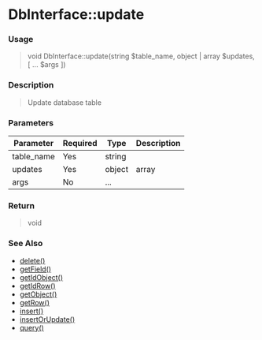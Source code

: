 
# DbInterface::update 

### Usage

> void DbInterface::update(string $table_name, object | array $updates, [ ... $args ])

### Description

> Update database table

### Parameters

Parameter | Required | Type | Description
------------- |------------- |------------- |------------- 
table_name | Yes | string |
updates | Yes | object | array |
args | No | ... |

### Return
> void 
### See Also

* [delete()](delete.md)
* [getField()](getfield.md)
* [getIdObject()](getidobject.md)
* [getIdRow()](getidrow.md)
* [getObject()](getobject.md)
* [getRow()](getrow.md)
* [insert()](insert.md)
* [insertOrUpdate()](insertorupdate.md)
* [query()](query.md)


